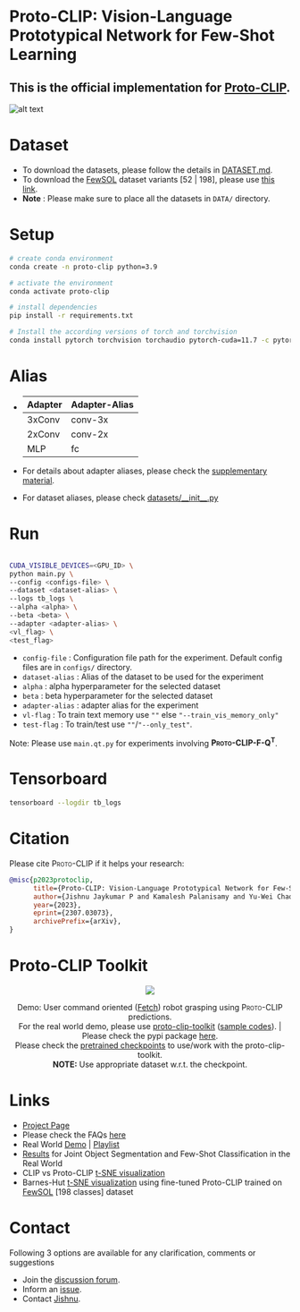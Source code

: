 # Proto-CLIP: Vision-Language Prototypical Network for Few-Shot Learning

## This is the official implementation for [Proto-CLIP](https://irvlutd.github.io/Proto-CLIP).

![alt text](https://irvlutd.github.io/Proto-CLIP/assets/images/proto-clip/proto_clip.webp)


# Dataset
- To download the datasets, please follow the details in [DATASET.md](DATASET.md).
- To download the [FewSOL](https://irvlutd.github.io/FewSOL/) dataset variants [52 | 198], please use [this link](https://utdallas.box.com/v/proto-clip-fewsol-variants).
- **Note** : Please make sure to place all the datasets in `DATA/` directory.

# Setup
```sh
# create conda environment
conda create -n proto-clip python=3.9

# activate the environment
conda activate proto-clip

# install dependencies
pip install -r requirements.txt

# Install the according versions of torch and torchvision
conda install pytorch torchvision torchaudio pytorch-cuda=11.7 -c pytorch -c nvidia
```

# Alias
 
- | **Adapter** | **Adapter-Alias** |
  |-------------|-----------------|
  | 3xConv      | conv-3x         |
  | 2xConv      | conv-2x         |
  | MLP         | fc              |
- For details about adapter aliases, please check the [supplementary material](https://arxiv.org/src/2307.03073v1/anc/Proto_CLIP_supp.pdf).

- For dataset aliases, please check [datasets/\_\_init\_\_.py](datasets/__init__.py)
 

# Run
```sh

CUDA_VISIBLE_DEVICES=<GPU_ID> \
python main.py \
--config <configs-file> \
--dataset <dataset-alias> \
--logs tb_logs \
--alpha <alpha> \
--beta <beta> \
--adapter <adapter-alias> \
<vl_flag> \
<test_flag>
```

- `config-file` : Configuration file path for the experiment. Default config files are in `configs/` directory.
- `dataset-alias` : Alias of the dataset to be used for the experiment
- `alpha` : alpha hyperparameter for the selected dataset
- `beta` : beta hyperparameter for the selected dataset
- `adapter-alias` : adapter alias for the experiment
- `vl-flag` : To train text memory use `""` else `"--train_vis_memory_only"`
- `test-flag` : To train/test use `""`/`"--only_test"`. 

Note: Please use `main.qt.py` for experiments involving <strong style="font-variant: small-caps">Proto-CLIP-F-Q<sup>T</sup></strong>.

# Tensorboard
```sh
tensorboard --logdir tb_logs
```

# Citation
Please cite <span style="font-variant: small-caps">Proto-CLIP</span> if it helps your research:
```bibtex
@misc{p2023protoclip,
      title={Proto-CLIP: Vision-Language Prototypical Network for Few-Shot Learning}, 
      author={Jishnu Jaykumar P and Kamalesh Palanisamy and Yu-Wei Chao and Xinya Du and Yu Xiang},
      year={2023},
      eprint={2307.03073},
      archivePrefix={arXiv},
}
```

# Proto-CLIP Toolkit
<p align="center">
  <img src="media/real-world.gif">
</p>
<p align="center">
 Demo: User command oriented (<a href="https://fetchrobotics.borealtech.com/robotics-platforms/fetch-mobile-manipulator/?lang=en">Fetch</a>) robot grasping using <span style="font-variant: small-caps">Proto-CLIP</span> predictions. <br>For the real world demo, please use <a href="./toolkit/"> proto-clip-toolkit</a> (<a href="./toolkit/README.md">sample codes</a>). | Please check the pypi package <a href="https://pypi.org/project/proto-clip-toolkit/">here</a>.<br>
 Please check the <a href="./pretrained_ckpt/">pretrained checkpoints</a> to use/work with the proto-clip-toolkit.<br><b>NOTE:</b> Use appropriate dataset w.r.t. the checkpoint.
</p>

# Links
- [Project Page](https://irvlutd.github.io/Proto-CLIP)
- Please check the FAQs [here](#FAQs)
- Real World [Demo](https://irvlutd.github.io/Proto-CLIP#demo) | [Playlist](https://www.youtube.com/watch?v=CisrACRE7qE&list=PLgOC2wLNlACnuPrQV2Kxq2PtTAgUqdM-T)
- [Results](https://irvlutd.github.io/Proto-CLIP#jos-fsc) for Joint Object Segmentation and Few-Shot Classification in the Real World
- CLIP vs Proto-CLIP [t-SNE visualization](https://irvlutd.github.io/Proto-CLIP#clip-vs-proto-clip-t-sne)
- Barnes-Hut [t-SNE visualization](https://irvlutd.github.io/Proto-CLIP#t-sne) using fine-tuned Proto-CLIP trained on [FewSOL](https://irvlutd.github.io/FewSOL) [198 classes] dataset

# Contact
Following 3 options are available for any clarification, comments or suggestions
- Join the [discussion forum](https://github.com/IRVLUTD/Proto-CLIP/discussions).
- Inform an [issue](https://github.com/IRVLUTD/Proto-CLIP/issues).
- Contact [Jishnu](https://jishnujayakumar.github.io/).
